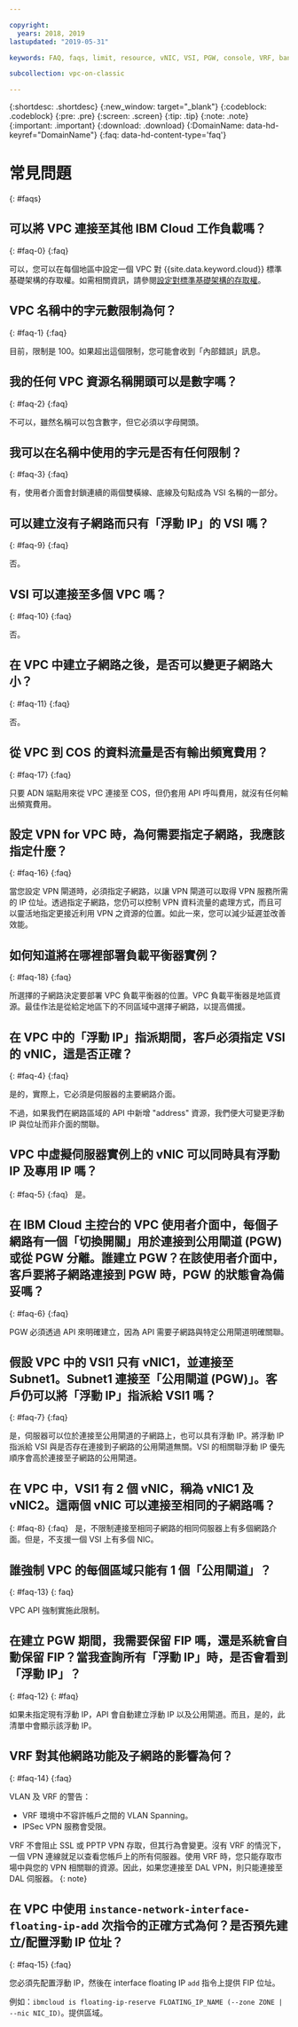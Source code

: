 ```yaml
---

copyright:
  years: 2018, 2019
lastupdated: "2019-05-31"

keywords: FAQ, faqs, limit, resource, vNIC, VSI, PGW, console, VRF, bandwidth, COS, egress, load balancer

subcollection: vpc-on-classic

---
```


{:shortdesc: .shortdesc}
{:new_window: target="_blank"}
{:codeblock: .codeblock}
{:pre: .pre}
{:screen: .screen}
{:tip: .tip}
{:note: .note}
{:important: .important}
{:download: .download}
{:DomainName: data-hd-keyref="DomainName"}
{:faq: data-hd-content-type='faq'}


# 常見問題
{: #faqs}

## 可以將 VPC 連接至其他 IBM Cloud 工作負載嗎？  
{: #faq-0}
{:faq}

可以，您可以在每個地區中設定一個 VPC 對 {{site.data.keyword.cloud}} 標準基礎架構的存取權。如需相關資訊，請參閱[設定對標準基礎架構的存取權](/docs/vpc-on-classic?topic=vpc-on-classic-setting-up-access-to-your-classic-infrastructure-from-vpc)。

## VPC 名稱中的字元數限制為何？
{: #faq-1}
{:faq}

目前，限制是 100。如果超出這個限制，您可能會收到「內部錯誤」訊息。

## 我的任何 VPC 資源名稱開頭可以是數字嗎？
{: #faq-2}
{:faq}

不可以，雖然名稱可以包含數字，但它必須以字母開頭。

## 我可以在名稱中使用的字元是否有任何限制？
{: #faq-3}
{:faq}

有，使用者介面會封鎖連續的兩個雙橫線、底線及句點成為 VSI 名稱的一部分。

## 可以建立沒有子網路而只有「浮動 IP」的 VSI 嗎？
{: #faq-9}
{:faq}

否。

## VSI 可以連接至多個 VPC 嗎？
{: #faq-10}
{:faq}

否。

## 在 VPC 中建立子網路之後，是否可以變更子網路大小？
{: #faq-11}
{:faq}

否。

## 從 VPC 到 COS 的資料流量是否有輸出頻寬費用？
{: #faq-17}
{:faq}

只要 ADN 端點用來從 VPC 連接至 COS，但仍套用 API 呼叫費用，就沒有任何輸出頻寬費用。

 ## 設定 VPN for VPC 時，為何需要指定子網路，我應該指定什麼？
{: #faq-16}
{:faq}

當您設定 VPN 閘道時，必須指定子網路，以讓 VPN 閘道可以取得 VPN 服務所需的 IP 位址。透過指定子網路，您仍可以控制 VPN 資料流量的處理方式，而且可以靈活地指定更接近利用 VPN 之資源的位置。如此一來，您可以減少延遲並改善效能。

## 如何知道將在哪裡部署負載平衡器實例？
{: #faq-18}
{:faq}

所選擇的子網路決定要部署 VPC 負載平衡器的位置。VPC 負載平衡器是地區資源。最佳作法是從給定地區下的不同區域中選擇子網路，以提高備援。


## 在 VPC 中的「浮動 IP」指派期間，客戶必須指定 VSI 的 vNIC，這是否正確？
{: #faq-4}
{:faq}

是的，實際上，它必須是伺服器的主要網路介面。

不過，如果我們在網路區域的 API 中新增 "address" 資源，我們便大可變更浮動 IP 與位址而非介面的關聯。

## VPC 中虛擬伺服器實例上的 vNIC 可以同時具有浮動 IP 及專用 IP 嗎？
{: #faq-5}
{:faq}
 
是。

## 在 IBM Cloud 主控台的 VPC 使用者介面中，每個子網路有一個「切換開關」用於連接到公用閘道 (PGW) 或從 PGW 分離。誰建立 PGW？在該使用者介面中，客戶要將子網路連接到 PGW 時，PGW 的狀態會為備妥嗎？
{: #faq-6}
{:faq}

PGW 必須透過 API 來明確建立，因為 API 需要子網路與特定公用閘道明確關聯。

## 假設 VPC 中的 VSI1 只有 vNIC1，並連接至 Subnet1。Subnet1 連接至「公用閘道 (PGW)」。客戶仍可以將「浮動 IP」指派給 VSI1 嗎？
{: #faq-7}
{:faq}

是，伺服器可以位於連接至公用閘道的子網路上，也可以具有浮動 IP。將浮動 IP 指派給 VSI 與是否存在連接到子網路的公用閘道無關。VSI 的相關聯浮動 IP 優先順序會高於連接至子網路的公用閘道。

## 在 VPC 中，VSI1 有 2 個 vNIC，稱為 vNIC1 及 vNIC2。這兩個 vNIC 可以連接至相同的子網路嗎？
{: #faq-8}
{:faq}
 
是，不限制連接至相同子網路的相同伺服器上有多個網路介面。但是，不支援一個 VSI 上有多個 NIC。

## 誰強制 VPC 的每個區域只能有 1 個「公用閘道」？
{: #faq-13}
{: faq}

VPC API 強制實施此限制。

## 在建立 PGW 期間，我需要保留 FIP 嗎，還是系統會自動保留 FIP？當我查詢所有「浮動 IP」時，是否會看到「浮動 IP」？
{: #faq-12}
{: #faq}

如果未指定現有浮動 IP，API 會自動建立浮動 IP 以及公用閘道。而且，是的，此清單中會顯示該浮動 IP。


## VRF 對其他網路功能及子網路的影響為何？
{: #faq-14}
{:faq}

VLAN 及 VRF 的警告：

* VRF 環境中不容許帳戶之間的 VLAN Spanning。
* IPSec VPN 服務會受限。

VRF 不會阻止 SSL 或 PPTP VPN 存取，但其行為會變更。沒有 VRF 的情況下，一個 VPN 連線就足以查看您帳戶上的所有伺服器。使用 VRF 時，您只能存取市場中與您的 VPN 相關聯的資源。因此，如果您連接至 DAL VPN，則只能連接至 DAL 伺服器。
{: note}

## 在 VPC 中使用 `instance-network-interface-floating-ip-add` 次指令的正確方式為何？是否預先建立/配置浮動 IP 位址？
{: #faq-15}
{:faq}

 您必須先配置浮動 IP，然後在 interface floating IP `add` 指令上提供 FIP 位址。

 例如：`ibmcloud is floating-ip-reserve FLOATING_IP_NAME (--zone ZONE | --nic NIC_ID)`。提供區域。
